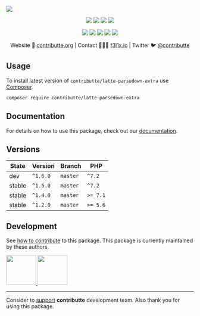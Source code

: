 ![](https://heatbadger.now.sh/github/readme/contributte/latte-parsedown-extra/)

<p align=center>
    <a href="https://github.com/contributte/latte-parsedown-extra/actions"><img src="https://badgen.net/github/checks/contributte/latte-parsedown-extra"></a>
    <a href="https://coveralls.io/r/contributte/latte-parsedown-extra"><img src="https://badgen.net/coveralls/c/github/contributte/latte-parsedown-extra"></a>
    <a href="https://packagist.org/packages/contributte/latte-parsedown-extra"><img src="https://badgen.net/packagist/dm/contributte/latte-parsedown-extra"></a>
    <a href="https://packagist.org/packages/contributte/latte-parsedown-extra"><img src="https://badgen.net/packagist/v/contributte/latte-parsedown-extra"></a>
</p>
<p align=center>
    <a href="https://packagist.org/packages/contributte/latte-parsedown-extra"><img src="https://badgen.net/packagist/php/contributte/latte-parsedown-extra"></a>
    <a href="https://github.com/contributte/latte-parsedown-extra"><img src="https://badgen.net/github/license/contributte/latte-parsedown-extra"></a>
    <a href="https://bit.ly/ctteg"><img src="https://badgen.net/badge/support/gitter/cyan"></a>
    <a href="https://bit.ly/cttfo"><img src="https://badgen.net/badge/support/forum/yellow"></a>
    <a href="https://contributte.org/partners.html"><img src="https://badgen.net/badge/sponsor/donations/F96854"></a>
</p>

<p align=center>
    Website 🚀 <a href="https://contributte.org">contributte.org</a> | Contact 👨🏻‍💻 <a href="https://f3l1x.io">f3l1x.io</a> | Twitter 🐦 <a href="https://twitter.com/contributte">@contributte</a>
</p>

## Usage

To install latest version of `contributte/latte-parsedown-extra` use [Composer](https://getcomposer.org).

```bash
composer require contributte/latte-parsedown-extra
```

## Documentation

For details on how to use this package, check out our [documentation](.docs).

## Versions

| State       | Version  | Branch   | PHP      |
|-------------|----------|----------|----------|
| dev         | `^1.6.0` | `master` | `^7.2`   |
| stable      | `^1.5.0` | `master` | `^7.2`   |
| stable      | `^1.4.0` | `master` | `>= 7.1` |
| stable      | `^1.2.0` | `master` | `>= 5.6` |

## Development

See [how to contribute](https://contributte.org) to this package. This package is currently maintained by these authors.

<a href="https://github.com/f3l1x">
    <img width="80" height="80" src="https://avatars.githubusercontent.com/f3l1x">
</a>
<a href="https://github.com/mabar">
    <img width="80" height="80" src="https://avatars.githubusercontent.com/mabar">
</a>

-----

Consider to [support](https://contributte.org/partners) **contributte** development team.
Also thank you for using this package.
